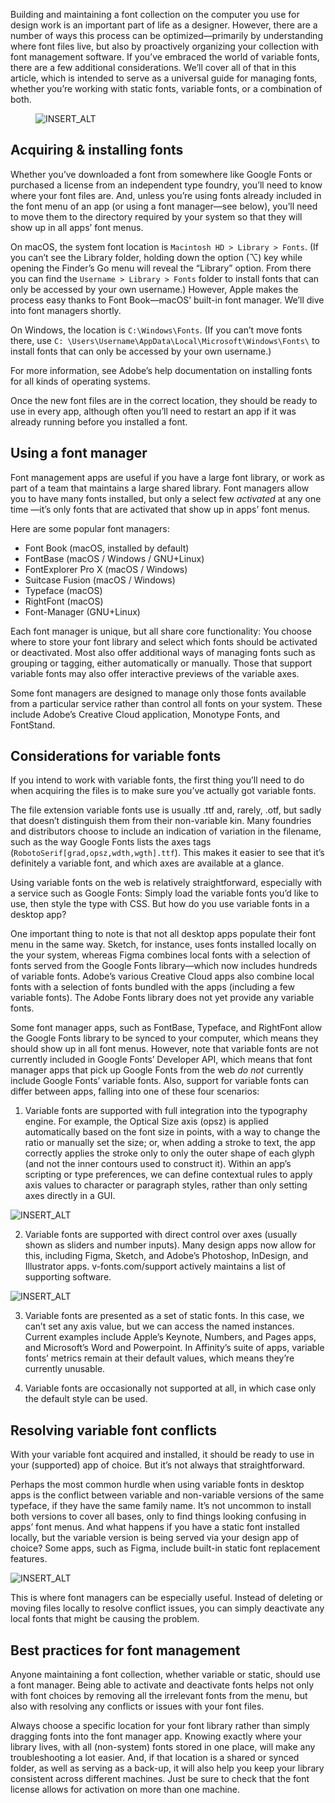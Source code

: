 Building and maintaining a font collection on the computer you use for design work is an important part of life as a designer. However, there are a number of ways this process can be optimized—primarily by understanding where font files live, but also by proactively organizing your collection with font management software. If you’ve embraced the world of variable fonts, there are a few additional considerations. We’ll cover all of that in this article, which is intended to serve as a universal guide for managing fonts, whether you’re working with static fonts, variable fonts, or a combination of both.

<figure>

![INSERT_ALT](images/thumbnail.svg)

</figure>

## Acquiring & installing fonts

Whether you’ve downloaded a font from somewhere like Google Fonts or purchased a license from an independent type foundry, you’ll need to know where your font files are. And, unless you’re using fonts already included in the font menu of an app (or using a font manager—see below), you’ll need to move them to the directory required by your system so that they will show up in all apps’ font menus.

On macOS, the system font location is `Macintosh HD > Library > Fonts`. (If you can’t see the Library folder, holding down the option (⌥) key while opening the Finder’s Go menu will reveal the “Library” option. From there you can find the `Username > Library > Fonts` folder to install fonts that can only be accessed by your own username.) However, Apple makes the process easy thanks to Font Book—macOS’ built-in font manager. We’ll dive into font managers shortly.

On Windows, the location is `C:\Windows\Fonts`. (If you can’t move fonts there, use `C: \Users\Username\AppData\Local\Microsoft\Windows\Fonts\` to install fonts that can only be accessed by your own username.)

For more information, see Adobe’s help documentation on installing fonts for all kinds of operating systems.

Once the new font files are in the correct location, they should be ready to use in every app, although often you’ll need to restart an app if it was already running before you installed a font.

## Using a font manager

Font management apps are useful if you have a large font library, or work as part of a team that maintains a large shared library. Font managers allow you to have many fonts installed, but only a select few *activated* at any one time —it’s only fonts that are activated that show up in apps’ font menus.

Here are some popular font managers:
- Font Book (macOS, installed by default)
- FontBase (macOS / Windows / GNU+Linux)
- FontExplorer Pro X (macOS / Windows)
- Suitcase Fusion (macOS / Windows)
- Typeface (macOS)
- RightFont (macOS)
- Font-Manager (GNU+Linux)

Each font manager is unique, but all share core functionality: You choose where to store your font library and select which fonts should be activated or deactivated. Most also offer additional ways of managing fonts such as grouping or tagging, either automatically or manually. Those that support variable fonts may also offer interactive previews of the variable axes.

Some font managers are designed to manage only those fonts available from a particular service rather than control all fonts on your system. These include Adobe’s Creative Cloud application, Monotype Fonts, and FontStand.

## Considerations for variable fonts
If you intend to work with variable fonts, the first thing you’ll need to do when acquiring the files is to make sure you’ve actually got variable fonts.

The file extension variable fonts use is usually .ttf and, rarely, .otf, but sadly that doesn’t distinguish them from their non-variable kin. Many foundries and distributors choose to include an indication of variation in the filename, such as the way Google Fonts lists the axes tags (`RobotoSerif[grad,opsz,wdth,wgth].ttf`). This makes it easier to see that it’s definitely a variable font, and which axes are available at a glance.

Using variable fonts on the web is relatively straightforward, especially with a service such as Google Fonts: Simply load the variable fonts you’d like to use, then style the type with CSS. But how do you use variable fonts in a desktop app?

One important thing to note is that not all desktop apps populate their font menu in the same way. Sketch, for instance, uses fonts installed locally on the your system, whereas Figma combines local fonts with a selection of fonts served from the Google Fonts library—which now includes hundreds of variable fonts. Adobe’s various Creative Cloud apps also combine local fonts with a selection of fonts bundled with the apps (including a few variable fonts). The Adobe Fonts library does not yet provide any variable fonts.

Some font manager apps, such as FontBase, Typeface, and RightFont allow the Google Fonts library to be synced to your computer, which means they should show up in all font menus. However, note that variable fonts are not currently included in Google Fonts’ Developer API, which means that font manager apps that pick up Google Fonts from the web *do not* currently include Google Fonts’ variable fonts.
Also, support for variable fonts can differ between apps, falling into one of these four scenarios:

1. Variable fonts are supported with full integration into the typography engine. For example, the Optical Size axis (opsz) is applied automatically based on the font size in points, with a way to change the ratio or manually set the size; or, when adding a stroke to text, the app correctly applies the stroke only to only the outer shape of each glyph (and not the inner contours used to construct it). Within an app’s scripting or type preferences, we can define contextual rules to apply axis values to character or paragraph styles, rather than only setting axes directly in a GUI.

![INSERT_ALT](images/installing_managing_2.svg)

2. Variable fonts are supported with direct control over axes (usually shown as sliders and number inputs). Many design apps now allow for this, including Figma, Sketch, and Adobe’s Photoshop, InDesign, and Illustrator apps. v-fonts.com/support actively maintains a list of supporting software.

![INSERT_ALT](images/installing_managing_3.svg)

3. Variable fonts are presented as a set of static fonts. In this case, we can’t set any axis value, but we can access the named instances. Current examples include Apple’s Keynote, Numbers, and Pages apps, and Microsoft’s Word and Powerpoint. In Affinity’s suite of apps, variable fonts’ metrics remain at their default values, which means they’re currently unusable.

4. Variable fonts are occasionally not supported at all, in which case only the default style can be used.

## Resolving variable font conflicts
With your variable font acquired and installed, it should be ready to use in your (supported) app of choice. But it’s not always that straightforward.

Perhaps the most common hurdle when using variable fonts in desktop apps is the conflict between variable and non-variable versions of the same typeface, if they have the same family name. It’s not uncommon to install both versions to cover all bases, only to find things looking confusing in apps’ font menus. And what happens if you have a static font installed locally, but the variable version is being served via your design app of choice? Some apps, such as Figma, include built-in static font replacement features.

![INSERT_ALT](images/installing_managing_4.svg)

This is where font managers can be especially useful. Instead of deleting or moving files locally to resolve conflict issues, you can simply deactivate any local fonts that might be causing the problem.

## Best practices for font management

Anyone maintaining a font collection, whether variable or static, should use a font manager. Being able to activate and deactivate fonts helps not only with font choices by removing all the irrelevant fonts from the menu, but also with resolving any conflicts or issues with your font files.

Always choose a specific location for your font library rather than simply dragging fonts into the font manager app. Knowing exactly where your library lives, with all (non-system) fonts stored in one place, will make any troubleshooting a lot easier. And, if that location is a shared or synced folder, as well as serving as a back-up, it will also help you keep your library consistent across different machines. Just be sure to check that the font license allows for activation on more than one machine.
